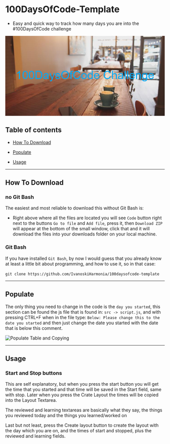 # 100DaysOfCode-Template

  

- Easy and quick way to track how many days you are into the #100DaysOfCode challenge

  
  

![Copy By Click](https://github.com/ivanoskiHarmonia/100DaysOfCode-Template/blob/main/src/images/100DaysOfCode_Challenge.png?raw=true)

  
  

## Table of contents

  

* [How To Download](#how-to-download)

  

* [Populate](#populate)

  

* [Usage](#usage)

  

---

  

## How To Download

  
  

### no Git Bash

  
  

The easiest and most reliable to download this without Git Bash is:

  

- Right above where all the files are located you will see ```Code``` button right next to the buttons ```Go to file``` and ```Add file```, press it, then ```Download ZIP``` will appear at the bottom of the small window, click that and it will download the files into your downloads folder on your local machine.
  
 
 

### Git Bash

  
  

If you have installed ```Git Bash```, by now I would guess that you already know at least a little bit about programming, and how to use it, so in that case:


``` git clone https://github.com/IvanoskiHarmonia/100daysofcode-template ```


---

  

## Populate

  

The only thing you need to change in the code is the ```day you started```, this section can be found the js file that is found in: ```src -> script.js```, and with pressing CTRL+F when in the file type: ```Below: Please change this to the date you started``` and then just change the date you started with the date that is below this comment.

  

![Populate Table and Copying](https://github.com/ivanoskiHarmonia/100daysofcode-template/blob/main/src/images/100DaysOfCode_code_change.png?raw=true)

  

---

  

## Usage

  

### Start and Stop buttons


This are self explanatory, but when you press the start button you will get the time that you started and that time will be saved in the Start field, same with stop. Later when you press the Crate Layout the times will be copied into the Layout Textarea.


The reviewed and learning textareas are basically what they say, the things you reviewed today and the things you learned/worked on


Last but not least, press the Create layout button to create the layout with the day which you are on, and the times of start and stopped, plus the reviewed and learning fields.

